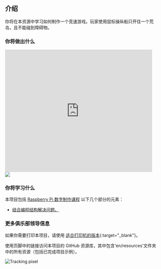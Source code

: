 ## 介绍

你将在本资源中学习如何制作一个竞速游戏。玩家使用鼠标操纵船只开往一个荒岛，且不能碰到障碍物。

### 你将做出什么

<div class="scratch-preview">
  <iframe allowtransparency="true" width="485" height="402" src="https://scratch.mit.edu/projects/embed/63957956/?autostart=false" frameborder="0"></iframe>
  <img src="images/boat-final.png">
</div>

### 你将学习什么

本项目包括 [Raspberry Pi 数字制作课程](http://rpf.io/curriculum) 以下几个部分的元素：

+ [结合编程结构解决问题。](https://www.raspberrypi.org/curriculum/programming/builder)

### 更多俱乐部领导信息

如果你需要打印本项目，请使用 [适合打印机的版本](https://projects.raspberrypi.org/en/projects/boat-race/print){:target="_blank"}。

使用页脚中的链接访问本项目的 GitHub 资源库，其中包含‘en/resources’文件夹中的所有资源（包括已完成项目示例）。



![Tracking pixel](https://code.org/api/hour/begin_codeclub_boatrace.png)
